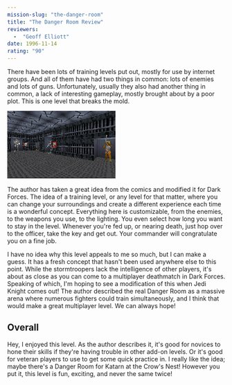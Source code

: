 ```yaml
---
mission-slug: "the-danger-room"
title: "The Danger Room Review"
reviewers: 
  -  "Geoff Elliott"
date: 1996-11-14
rating: "90"
---
```


There have been lots of training levels put out, mostly for use by internet groups. And all of them have had two things in common: lots of enemies and lots of guns. Unfortunately, usually they also had another thing in common, a lack of interesting gameplay, mostly brought about by a poor plot. This is one level that breaks the mold.

![Danger Room screenshot](./dangroom.png "What's your poison? In this hallway you select your opponents.")

The author has taken a great idea from the comics and modified it for Dark Forces. The idea of a training level, or any level for that matter, where you can change your surroundings and create a different experience each time is a wonderful concept. Everything here is customizable, from the enemies, to the weapons you use, to the lighting. You even select how long you want to stay in the level. Whenever you're fed up, or nearing death, just hop over to the officer, take the key and get out. Your commander will congratulate you on a fine job.

I have no idea why this level appeals to me so much, but I can make a guess. It has a fresh concept that hasn't been used anywhere else to this point. While the stormtroopers lack the intelligence of other players, it's about as close as you can come to a multiplayer deathmatch in Dark Forces. Speaking of which, I'm hoping to see a modification of this when Jedi Knight comes out! The author described the real Danger Room as a massive arena where numerous fighters could train simultaneously, and I think that would make a great multiplayer level. We can always hope!

## Overall

Hey, I enjoyed this level. As the author describes it, it's good for novices to hone their skills if they're having trouble in other add-on levels. Or it's good for veteran players to use to get some quick practice in. I really like the idea; maybe there's a Danger Room for Katarn at the Crow's Nest! However you put it, this level is fun, exciting, and never the same twice!